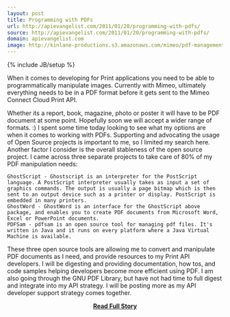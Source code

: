 ```yaml
---
layout: post
title: Programming with PDFs
url: http://apievangelist.com/2011/01/20/programming-with-pdfs/
source: http://apievangelist.com/2011/01/20/programming-with-pdfs/
domain: apievangelist.com
image: http://kinlane-productions.s3.amazonaws.com/mimeo/pdf-management/GPL-Ghostscript-Logo.png
---
```

{% include JB/setup %}<p>When it comes to developing for Print applications you need to be able to programmatically manipulate images.  Currently with Mimeo, ultimately everything needs to be in a PDF format before it gets sent to the Mimeo Connect Cloud Print API.

Whether its a report, book, magazine, photo or poster it will have to be PDF document at some point.  Hopefully soon we will accept a wider range of formats. :)
I spent some time today looking to see what my options are when it comes to working with PDFs.  Supporting and advocating the usage of Open Source projects is important to me, so I limited my search here. Another factor I consider is the overall stableness of the open source project.
I came across three separate projects to take care of 80% of my PDF manipulation needs:

	GhostScript - Ghostscript is an interpreter for the PostScript language. A PostScript interpreter usually takes as input a set of graphics commands. The output is usually a page bitmap which is then sent to an output device such as a printer or display. PostScript is embedded in many printers.
	GhostWord - GhostWord is an interface for the GhostScript above package, and enables you to create PDF documents from Microsoft Word, Excel or PowerPoint documents.
	PDFSam - pdfsam is an open source tool for managing pdf files. It's written in Java and it runs on every platform where a Java Virtual Machine is available.

 These three open source tools are allowing me to convert and manipulate PDF documents as I need, and provide resources to my Print API developers. I will be digesting and providing documentation, how tos, and code samples helping developers become more efficient using PDF.
I am also going through the GNU PDF Library, but have not had time to full digest and integrate into my API strategy.  I will be posting more as my API developer support strategy comes together.</p>
<center><p><a href="http://apievangelist.com/2011/01/20/programming-with-pdfs/" style='padding:25px; font-sze:18px; font-weight: bold;'>Read Full Story</a></p></center>
